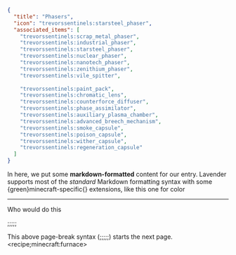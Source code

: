 ```json
{
  "title": "Phasers",
  "icon": "trevorssentinels:starsteel_phaser",
  "associated_items": [
    "trevorssentinels:scrap_metal_phaser",
    "trevorssentinels:industrial_phaser",
    "trevorssentinels:starsteel_phaser",
    "trevorssentinels:nuclear_phaser",
    "trevorssentinels:nanotech_phaser",
    "trevorssentinels:zenithium_phaser",
    "trevorssentinels:vile_spitter",
    
    "trevorssentinels:paint_pack",
    "trevorssentinels:chromatic_lens",
    "trevorssentinels:counterforce_diffuser",
    "trevorssentinels:phase_assimilator",
    "trevorssentinels:auxiliary_plasma_chamber",
    "trevorssentinels:advanced_breech_mechanism",
    "trevorssentinels:smoke_capsule",
    "trevorssentinels:poison_capsule",
    "trevorssentinels:wither_capsule",
    "trevorssentinels:regeneration_capsule"
  ]
}
```

In here, we put some **markdown-formatted** content for our entry. Lavender
supports most of the *standard* Markdown formatting syntax with some
{green}minecraft-specific{} extensions, like this one for color

---

Who would do this

;;;;;

This above page-break syntax (;;;;;) starts the next page.
<recipe;minecraft:furnace>
